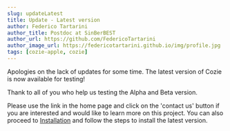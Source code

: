 ```yaml
---
slug: updateLatest
title: Update - Latest version
author: Federico Tartarini
author_title: Postdoc at SinBerBEST
author_url: https://github.com/FedericoTartarini
author_image_url: https://federicotartarini.github.io/img/profile.jpg
tags: [cozie-apple, cozie]
---
```


Apologies on the lack of updates for some time. The latest version of Cozie is now available for testing! 

Thank to all of you who help us testing the Alpha and Beta version.

Please use the link in the home page and click on the 'contact us' button if you are interested and would like to learn more on this project. 
You can also proceed to [Installation](/docs/installation) and follow the steps to install the latest version. 

